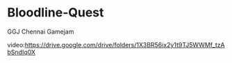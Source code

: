 # Bloodline-Quest
GGJ Chennai
Gamejam

video:https://drive.google.com/drive/folders/1X3BR56ix2y1t9TJ5WWMf_tzAbSndIq0X
